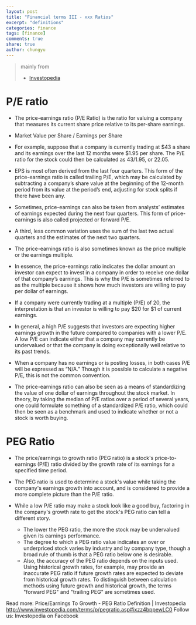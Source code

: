 ```yaml
---
layout: post
title: "Financial terms III - xxx Ratios"
excerpt: "definitions"
categories: finance
tags: [finance]
comments: true
share: true
author: chungyu
---
```

> mainly from
> * [Investopedia](http://www.investopedia.com)

# P/E ratio
* The price-earnings ratio (P/E Ratio) is the ratio for valuing a company that measures its current share price relative to its per-share earnings.
* Market Value per Share / Earnings per Share
* For example, suppose that a company is currently trading at $43 a share and its earnings over the last 12 months were $1.95 per share. The P/E ratio for the stock could then be calculated as 43/1.95, or 22.05.
* EPS is most often derived from the last four quarters. This form of the price-earnings ratio is called trailing P/E, which may be calculated by subtracting a company’s share value at the beginning of the 12-month period from its value at the period’s end, adjusting for stock splits if there have been any.
* Sometimes, price-earnings can also be taken from analysts’ estimates of earnings expected during the next four quarters. This form of price-earnings is also called projected or forward P/E.
* A third, less common variation uses the sum of the last two actual quarters and the estimates of the next two quarters.
* The price-earnings ratio is also sometimes known as the price multiple or the earnings multiple.

* In essence, the price-earnings ratio indicates the dollar amount an investor can expect to invest in a company in order to receive one dollar of that company’s earnings. This is why the P/E is sometimes referred to as the multiple because it shows how much investors are willing to pay per dollar of earnings.
* If a company were currently trading at a multiple (P/E) of 20, the interpretation is that an investor is willing to pay $20 for $1 of current earnings.
* In general, a high P/E suggests that investors are expecting higher earnings growth in the future compared to companies with a lower P/E. A low P/E can indicate either that a company may currently be undervalued or that the company is doing exceptionally well relative to its past trends.
* When a company has no earnings or is posting losses, in both cases P/E will be expressed as “N/A.” Though it is possible to calculate a negative P/E, this is not the common convention.
* The price-earnings ratio can also be seen as a means of standardizing the value of one dollar of earnings throughout the stock market. In theory, by taking the median of P/E ratios over a period of several years, one could formulate something of a standardized P/E ratio, which could then be seen as a benchmark and used to indicate whether or not a stock is worth buying.



# PEG Ratio
* The price/earnings to growth ratio (PEG ratio) is a stock's price-to-earnings (P/E) ratio divided by the growth rate of its earnings for a specified time period.
* The PEG ratio is used to determine a stock's value while taking the company's earnings growth into account, and is considered to provide a more complete picture than the P/E ratio.

* While a low P/E ratio may make a stock look like a good buy, factoring in the company's growth rate to get the stock's PEG ratio can tell a different story.  
  * The lower the PEG ratio, the more the stock may be undervalued given its earnings performance.
  * The degree to which a PEG ratio value indicates an over or underpriced stock varies by industry and by company type, though a broad rule of thumb is that a PEG ratio below one is desirable.
  * Also, the accuracy of the PEG ratio depends on the inputs used. Using historical growth rates, for example, may provide an inaccurate PEG ratio if future growth rates are expected to deviate from historical growth rates. To distinguish between calculation methods using future growth and historical growth, the terms "forward PEG" and "trailing PEG" are sometimes used.

Read more: Price/Earnings To Growth - PEG Ratio Definition | Investopedia http://www.investopedia.com/terms/p/pegratio.asp#ixzz4bppewLC0
Follow us: Investopedia on Facebook
